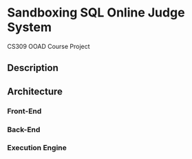 # Sandboxing SQL Online Judge System

CS309 OOAD Course Project

## Description



## Architecture

### Front-End

### Back-End

### Execution Engine

